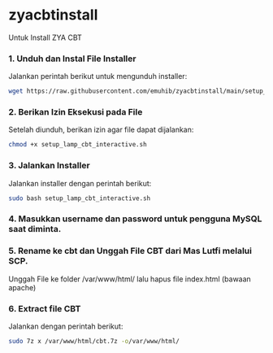 # zyacbtinstall
Untuk Install ZYA CBT

### 1. Unduh dan Instal File Installer
Jalankan perintah berikut untuk mengunduh installer:

```bash
wget https://raw.githubusercontent.com/emuhib/zyacbtinstall/main/setup_lamp_cbt_interactive.sh
```

### 2. Berikan Izin Eksekusi pada File
Setelah diunduh, berikan izin agar file dapat dijalankan:

```bash
chmod +x setup_lamp_cbt_interactive.sh
```

### 3. Jalankan Installer
Jalankan installer dengan perintah berikut:

```bash
sudo bash setup_lamp_cbt_interactive.sh
```

### 4. Masukkan username dan password untuk pengguna MySQL saat diminta.

### 5. Rename ke cbt dan Unggah File CBT dari Mas Lutfi melalui SCP.
Unggah File ke folder /var/www/html/ lalu hapus file index.html (bawaan apache)

### 6. Extract file CBT
Jalankan dengan perintah berikut:
```bash
sudo 7z x /var/www/html/cbt.7z -o/var/www/html/
```
